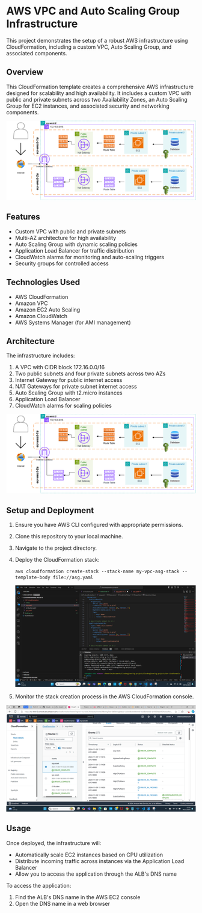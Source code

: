 # AWS VPC and Auto Scaling Group Infrastructure

This project demonstrates the setup of a robust AWS infrastructure using CloudFormation, including a custom VPC, Auto Scaling Group, and associated components.
## Overview
This CloudFormation template creates a comprehensive AWS infrastructure designed for scalability and high availability. It includes a custom VPC with public and private subnets across two Availability Zones, an Auto Scaling Group for EC2 instances, and associated security and networking components.

![VPC Architecture Diagram](images/VPC.png)

## Features
- Custom VPC with public and private subnets
- Multi-AZ architecture for high availability
- Auto Scaling Group with dynamic scaling policies
- Application Load Balancer for traffic distribution
- CloudWatch alarms for monitoring and auto-scaling triggers
- Security groups for controlled access

## Technologies Used
- AWS CloudFormation
- Amazon VPC
- Amazon EC2 Auto Scaling
- Amazon CloudWatch
- AWS Systems Manager (for AMI management)

## Architecture
The infrastructure includes:
1. A VPC with CIDR block 172.16.0.0/16
2. Two public subnets and four private subnets across two AZs
3. Internet Gateway for public internet access
4. NAT Gateways for private subnet internet access
5. Auto Scaling Group with t2.micro instances
6. Application Load Balancer
7. CloudWatch alarms for scaling policies

![VPC Architecture Diagram](images/VPC.png)


## Setup and Deployment
1. Ensure you have AWS CLI configured with appropriate permissions.
2. Clone this repository to your local machine.
3. Navigate to the project directory.
4. Deploy the CloudFormation stack:
   ```
   aws cloudformation create-stack --stack-name my-vpc-asg-stack --template-body file://asg.yaml
   ```
   ![ASG CloudFormation](images/ASG-Cloudformation.png)

5. Monitor the stack creation process in the AWS CloudFormation console.

![Auto Scaling Group Full Stack Deployment](images/ASG-full-stack-deployment.png)


## Usage
Once deployed, the infrastructure will:
- Automatically scale EC2 instances based on CPU utilization
- Distribute incoming traffic across instances via the Application Load Balancer
- Allow you to access the application through the ALB's DNS name

To access the application:
1. Find the ALB's DNS name in the AWS EC2 console
2. Open the DNS name in a web browser

